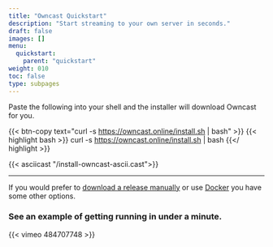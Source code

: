 ```yaml
---
title: "Owncast Quickstart"
description: "Start streaming to your own server in seconds."
draft: false
images: []
menu:
  quickstart:
    parent: "quickstart"
weight: 010
toc: false
type: subpages
---
```


Paste the following into your shell and the installer will download Owncast for you.

{{< btn-copy text="curl -s https://owncast.online/install.sh | bash" >}}
{{< highlight bash >}}
curl -s https://owncast.online/install.sh | bash
{{</ highlight >}}

{{< asciicast "/install-owncast-ascii.cast">}}

---

If you would prefer to [download a release manually](/quickstart/manual) or use [Docker](/quickstart/docker) you have some other options.

### See an example of getting running in under a minute.

{{< vimeo 484707748 >}}
